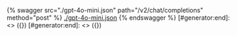[#generator:start]: <> ({ "template": "openapi" })
[#generator:start]: <> ({ "template": "openapi" })
{% swagger src="./gpt-4o-mini.json" path="/v2/chat/completions" method="post" %}
[./gpt-4o-mini.json](./gpt-4o-mini.json)
{% endswagger %}
[#generator:end]: <> ({})
[#generator:end]: <> ({})